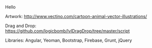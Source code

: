 Hello

Artwork:  http://www.vectino.com/cartoon-animal-vector-illustrations/

Drag and Drop: https://github.com/logicbomb/lvlDragDrop/tree/master/script

Libraries:
Angular, Yeoman, Bootstrap, Firebase, Grunt, jQuery
